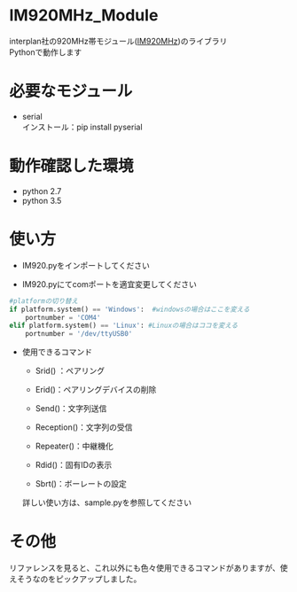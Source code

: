 # IM920MHz_Module
interplan社の920MHz帯モジュール([IM920MHz](http://www.interplan.co.jp/solution/wireless/im920.php))のライブラリ  
Pythonで動作します

# 必要なモジュール
* serial  
  インストール：pip install pyserial  

# 動作確認した環境
* python 2.7  
* python 3.5  

# 使い方
* IM920.pyをインポートしてください  

* IM920.pyにてcomポートを適宜変更してください  
```Python
#platformの切り替え 
if platform.system() == 'Windows':  #windowsの場合はここを変える
    portnumber = 'COM4'
elif platform.system() == 'Linux': #Linuxの場合はココを変える
    portnumber = '/dev/ttyUSB0'
```

* 使用できるコマンド
  * Srid() ：ペアリング

  * Erid()：ペアリングデバイスの削除

  * Send()：文字列送信

  * Reception()：文字列の受信

  * Repeater()：中継機化

  * Rdid()：固有IDの表示

  * Sbrt()：ボーレートの設定

  詳しい使い方は、sample.pyを参照してください

# その他
リファレンスを見ると、これ以外にも色々使用できるコマンドがありますが、使えそうなのをピックアップしました。